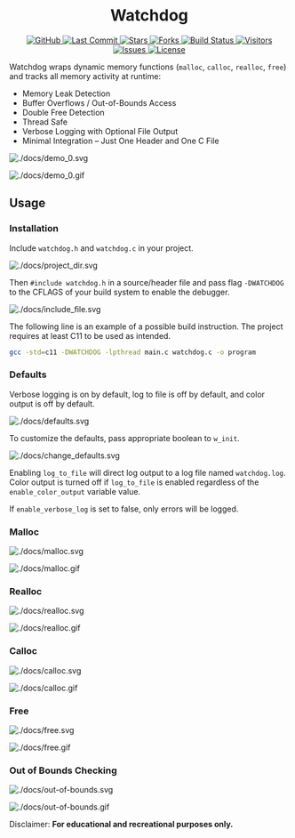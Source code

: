 <div align="center">
<h1>
 Watchdog
</h1>
</div>

<div align="center">
<p>
  <a href="https://github.com/ragibasif/watchdog">
    <img alt="GitHub" src="https://img.shields.io/badge/GitHub-0D1117?style=for-the-badge&logo=github&logoColor=C9D1D9">
  </a>
  <a href="https://github.com/ragibasif/watchdog/pulse">
    <img alt="Last Commit" src="https://img.shields.io/github/last-commit/ragibasif/watchdog?style=for-the-badge&logo=github&color=58A6FF&logoColor=C9D1D9&labelColor=0D1117">
  </a>
  <a href="https://github.com/ragibasif/watchdog/stargazers">
    <img alt="Stars" src="https://img.shields.io/github/stars/ragibasif/watchdog?style=for-the-badge&logo=apachespark&color=D29922&logoColor=C9D1D9&labelColor=0D1117">
  </a>
  <a href="https://github.com/ragibasif/watchdog/network/members">
    <img alt="Forks" src="https://img.shields.io/github/forks/ragibasif/watchdog?style=for-the-badge&logo=github&color=3FB950&logoColor=C9D1D9&labelColor=0D1117">
  </a>
  <a href="https://github.com/ragibasif/watchdog/actions">
    <img alt="Build Status" src="https://img.shields.io/github/actions/workflow/status/ragibasif/watchdog/build.yml?branch=master&style=for-the-badge&label=build&logo=githubactions&color=58A6FF&logoColor=C9D1D9&labelColor=0D1117">
  </a>
  <a href="https://visitorbadge.io/status?path=https%3A%2F%2Fgithub.com%2Fragibasif%2Fwatchdog">
    <img alt="Visitors" src="https://api.visitorbadge.io/api/visitors?path=https%3A%2F%2Fgithub.com%2Fragibasif%2Fwatchdog&label=visitors&labelColor=%230D1117&countColor=%2358A6FF">
  </a>
  <a href="https://github.com/ragibasif/watchdog/issues">
    <img alt="Issues" src="https://img.shields.io/github/issues/ragibasif/watchdog?style=for-the-badge&logo=bilibili&color=F85149&logoColor=C9D1D9&labelColor=0D1117">
  </a>
  <a href="https://github.com/ragibasif/watchdog/blob/master/LICENSE">
    <img alt="License" src="https://img.shields.io/github/license/ragibasif/watchdog?style=for-the-badge&logo=starship&color=8957E5&logoColor=C9D1D9&labelColor=0D1117">
  </a>
</p>
</div>

Watchdog wraps dynamic memory functions (`malloc`, `calloc`, `realloc`, `free`) and
tracks all memory activity at runtime:

- Memory Leak Detection
- Buffer Overflows / Out-of-Bounds Access
- Double Free Detection
- Thread Safe
- Verbose Logging with Optional File Output
- Minimal Integration – Just One Header and One C File

![./docs/demo_0.svg](./docs/demo_0.svg)

![./docs/demo_0.gif](./docs/demo_0.gif)

## Usage

### Installation

Include `watchdog.h` and `watchdog.c` in your project.

![./docs/project_dir.svg](./docs/project_dir.svg)

Then `#include watchdog.h` in a source/header file and pass flag `-DWATCHDOG` to
the CFLAGS of your build system to enable the debugger.

![./docs/include_file.svg](./docs/include_file.svg)

The following line is an example of a possible build instruction. The project
requires at least C11 to be used as intended.

```sh
gcc -std=c11 -DWATCHDOG -lpthread main.c watchdog.c -o program
```

### Defaults

Verbose logging is on by default, log to file is off by default, and color
output is off by default.

![./docs/defaults.svg](./docs/defaults.svg)

To customize the defaults, pass appropriate boolean to `w_init`.

![./docs/change_defaults.svg](./docs/change_defaults.svg)

Enabling `log_to_file` will direct log output to a log file named `watchdog.log`.
Color output is turned off if `log_to_file` is enabled regardless of the
`enable_color_output` variable value.

If `enable_verbose_log` is set to false, only errors will be logged.

### Malloc

![./docs/malloc.svg](./docs/malloc.svg)

![./docs/malloc.gif](./docs/malloc.gif)

### Realloc

![./docs/realloc.svg](./docs/realloc.svg)

![./docs/realloc.gif](./docs/realloc.gif)

### Calloc

![./docs/calloc.svg](./docs/calloc.svg)

![./docs/calloc.gif](./docs/calloc.gif)

### Free

![./docs/free.svg](./docs/free.svg)

![./docs/free.gif](./docs/free.gif)

### Out of Bounds Checking

![./docs/out-of-bounds.svg](./docs/out-of-bounds.svg)

![./docs/out-of-bounds.gif](./docs/out-of-bounds.gif)

Disclaimer: **For educational and recreational purposes only.**
